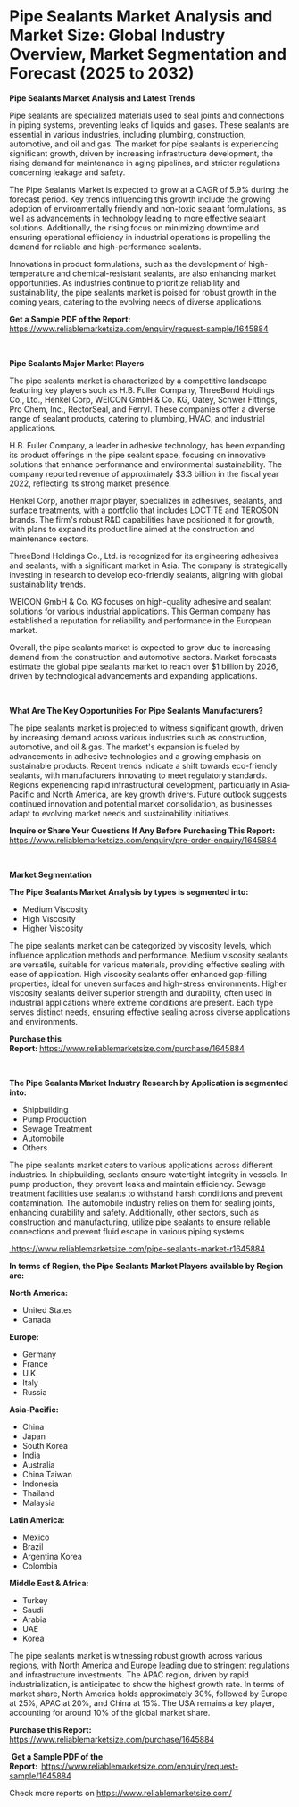<p><h1>Pipe Sealants Market Analysis and Market Size: Global Industry Overview, Market Segmentation and Forecast (2025 to 2032)</h1></p><p><strong>Pipe Sealants Market Analysis and Latest Trends</strong></p>
<p><p>Pipe sealants are specialized materials used to seal joints and connections in piping systems, preventing leaks of liquids and gases. These sealants are essential in various industries, including plumbing, construction, automotive, and oil and gas. The market for pipe sealants is experiencing significant growth, driven by increasing infrastructure development, the rising demand for maintenance in aging pipelines, and stricter regulations concerning leakage and safety.</p><p>The Pipe Sealants Market is expected to grow at a CAGR of 5.9% during the forecast period. Key trends influencing this growth include the growing adoption of environmentally friendly and non-toxic sealant formulations, as well as advancements in technology leading to more effective sealant solutions. Additionally, the rising focus on minimizing downtime and ensuring operational efficiency in industrial operations is propelling the demand for reliable and high-performance sealants.</p><p>Innovations in product formulations, such as the development of high-temperature and chemical-resistant sealants, are also enhancing market opportunities. As industries continue to prioritize reliability and sustainability, the pipe sealants market is poised for robust growth in the coming years, catering to the evolving needs of diverse applications.</p></p>
<p><strong>Get a Sample PDF of the Report:&nbsp;</strong> <a href="https://www.reliablemarketsize.com/enquiry/request-sample/1645884?utm_campaign=3508&utm_medium=2&utm_source=Github&utm_content=ia&utm_term=01042025&utm_id=pipe-sealants">https://www.reliablemarketsize.com/enquiry/request-sample/1645884</a></p>
<p>&nbsp;</p>
<p><strong>Pipe Sealants Major Market Players</strong></p>
<p><p>The pipe sealants market is characterized by a competitive landscape featuring key players such as H.B. Fuller Company, ThreeBond Holdings Co., Ltd., Henkel Corp, WEICON GmbH & Co. KG, Oatey, Schwer Fittings, Pro Chem, Inc., RectorSeal, and Ferryl. These companies offer a diverse range of sealant products, catering to plumbing, HVAC, and industrial applications.</p><p>H.B. Fuller Company, a leader in adhesive technology, has been expanding its product offerings in the pipe sealant space, focusing on innovative solutions that enhance performance and environmental sustainability. The company reported revenue of approximately $3.3 billion in the fiscal year 2022, reflecting its strong market presence.</p><p>Henkel Corp, another major player, specializes in adhesives, sealants, and surface treatments, with a portfolio that includes LOCTITE and TEROSON brands. The firm's robust R&D capabilities have positioned it for growth, with plans to expand its product line aimed at the construction and maintenance sectors.</p><p>ThreeBond Holdings Co., Ltd. is recognized for its engineering adhesives and sealants, with a significant market in Asia. The company is strategically investing in research to develop eco-friendly sealants, aligning with global sustainability trends.</p><p>WEICON GmbH & Co. KG focuses on high-quality adhesive and sealant solutions for various industrial applications. This German company has established a reputation for reliability and performance in the European market.</p><p>Overall, the pipe sealants market is expected to grow due to increasing demand from the construction and automotive sectors. Market forecasts estimate the global pipe sealants market to reach over $1 billion by 2026, driven by technological advancements and expanding applications.</p></p>
<p>&nbsp;</p>
<p><strong>What Are The Key Opportunities For Pipe Sealants Manufacturers?</strong></p>
<p><p>The pipe sealants market is projected to witness significant growth, driven by increasing demand across various industries such as construction, automotive, and oil & gas. The market's expansion is fueled by advancements in adhesive technologies and a growing emphasis on sustainable products. Recent trends indicate a shift towards eco-friendly sealants, with manufacturers innovating to meet regulatory standards. Regions experiencing rapid infrastructural development, particularly in Asia-Pacific and North America, are key growth drivers. Future outlook suggests continued innovation and potential market consolidation, as businesses adapt to evolving market needs and sustainability initiatives.</p></p>
<p><strong>Inquire or Share Your Questions If Any Before Purchasing This Report:</strong> <a href="https://www.reliablemarketsize.com/enquiry/pre-order-enquiry/1645884?utm_campaign=3508&utm_medium=2&utm_source=Github&utm_content=ia&utm_term=01042025&utm_id=pipe-sealants">https://www.reliablemarketsize.com/enquiry/pre-order-enquiry/1645884</a></p>
<p>&nbsp;</p>
<p><strong>Market Segmentation</strong></p>
<p><strong>The Pipe Sealants Market Analysis by types is segmented into:</strong></p>
<p><ul><li>Medium Viscosity</li><li>High Viscosity</li><li>Higher Viscosity</li></ul></p>
<p><p>The pipe sealants market can be categorized by viscosity levels, which influence application methods and performance. Medium viscosity sealants are versatile, suitable for various materials, providing effective sealing with ease of application. High viscosity sealants offer enhanced gap-filling properties, ideal for uneven surfaces and high-stress environments. Higher viscosity sealants deliver superior strength and durability, often used in industrial applications where extreme conditions are present. Each type serves distinct needs, ensuring effective sealing across diverse applications and environments.</p></p>
<p><strong>Purchase this Report:&nbsp;</strong><a href="https://www.reliablemarketsize.com/purchase/1645884?utm_campaign=3508&utm_medium=2&utm_source=Github&utm_content=ia&utm_term=01042025&utm_id=pipe-sealants">https://www.reliablemarketsize.com/purchase/1645884</a></p>
<p>&nbsp;</p>
<p><strong>The Pipe Sealants Market Industry Research by Application is segmented into:</strong></p>
<p><ul><li>Shipbuilding</li><li>Pump Production</li><li>Sewage Treatment</li><li>Automobile</li><li>Others</li></ul></p>
<p><p>The pipe sealants market caters to various applications across different industries. In shipbuilding, sealants ensure watertight integrity in vessels. In pump production, they prevent leaks and maintain efficiency. Sewage treatment facilities use sealants to withstand harsh conditions and prevent contamination. The automobile industry relies on them for sealing joints, enhancing durability and safety. Additionally, other sectors, such as construction and manufacturing, utilize pipe sealants to ensure reliable connections and prevent fluid escape in various piping systems.</p></p>
<p><a href="https://www.reliablemarketsize.com/pipe-sealants-market-r1645884?utm_campaign=3508&utm_medium=2&utm_source=Github&utm_content=ia&utm_term=01042025&utm_id=pipe-sealants">&nbsp;https://www.reliablemarketsize.com/pipe-sealants-market-r1645884</a></p>
<p><strong>In terms of Region, the Pipe Sealants Market Players available by Region are:</strong></p>
<p>
    <p> <strong> North America: </strong>
        <ul>
            <li>United States</li>
            <li>Canada</li>
        </ul>
        </p> 
    <p> <strong> Europe: </strong>
        <ul>
            <li>Germany</li>
            <li>France</li>
            <li>U.K.</li>
            <li>Italy</li>
            <li>Russia</li>
        </ul>
        </p> 
    <p> <strong> Asia-Pacific: </strong>
        <ul>
            <li>China</li>
            <li>Japan</li>
            <li>South Korea</li>
            <li>India</li>
            <li>Australia</li>
            <li>China Taiwan</li>
            <li>Indonesia</li>
            <li>Thailand</li>
            <li>Malaysia</li>
        </ul>
        </p> 
    <p> <strong> Latin America: </strong>
        <ul>
            <li>Mexico</li>
            <li>Brazil</li>
            <li>Argentina Korea</li>
            <li>Colombia</li>
        </ul>
        </p> 
    <p> <strong> Middle East & Africa: </strong>
        <ul>
            <li>Turkey</li>
            <li>Saudi</li>
            <li>Arabia</li>
            <li>UAE</li>
            <li>Korea</li>
        </ul>
    </p>
    </p>
<p><p>The pipe sealants market is witnessing robust growth across various regions, with North America and Europe leading due to stringent regulations and infrastructure investments. The APAC region, driven by rapid industrialization, is anticipated to show the highest growth rate. In terms of market share, North America holds approximately 30%, followed by Europe at 25%, APAC at 20%, and China at 15%. The USA remains a key player, accounting for around 10% of the global market share.</p></p>
<p><strong>Purchase this Report: </strong><a href="https://www.reliablemarketsize.com/purchase/1645884?utm_campaign=3508&utm_medium=2&utm_source=Github&utm_content=ia&utm_term=01042025&utm_id=pipe-sealants">https://www.reliablemarketsize.com/purchase/1645884</a></p>
<p>&nbsp;<strong>Get a Sample PDF of the Report:&nbsp;&nbsp;</strong><a href="https://www.reliablemarketsize.com/enquiry/request-sample/1645884?utm_campaign=3508&utm_medium=2&utm_source=Github&utm_content=ia&utm_term=01042025&utm_id=pipe-sealants">https://www.reliablemarketsize.com/enquiry/request-sample/1645884</a></p>
<p><strong></strong></p>
<p>Check more reports on <a href="https://www.reliablemarketsize.com/?utm_campaign=3508&utm_medium=2&utm_source=Github&utm_content=ia&utm_term=01042025&utm_id=pipe-sealants">https://www.reliablemarketsize.com/</a></p>